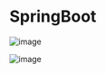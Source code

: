 # SpringBoot

![image](https://github.com/91CHS/SpringBoot/assets/68048878/435c3e5a-4c91-41a5-9d12-b2a4f7f5ecf2)

![image](https://github.com/91CHS/SpringBoot/assets/68048878/b0aa0fbd-b09c-4179-a72e-64c475fefb2c)
